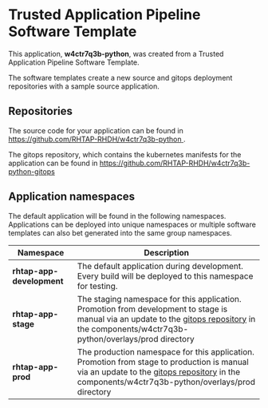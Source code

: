 # Trusted Application Pipeline Software Template

This application, **w4ctr7q3b-python**, was created from a Trusted Application Pipeline Software Template.

The software templates create a new source and gitops deployment repositories with a sample source application. 

## Repositories

The source code for your application can be found in [https://github.com/RHTAP-RHDH/w4ctr7q3b-python ](https://github.com/RHTAP-RHDH/w4ctr7q3b-python ).
 
The gitops repository, which contains the kubernetes manifests for the application can be found in 
[https://github.com/RHTAP-RHDH/w4ctr7q3b-python-gitops ](https://github.com/RHTAP-RHDH/w4ctr7q3b-python-gitops ) 

## Application namespaces 

The default application will be found in the following namespaces. Applications can be deployed into unique namespaces or multiple software templates can also bet generated into the same group namespaces.  

|  Namespace   |  Description   |  
| -------- | -------- |   
| **rhtap-app-development** | The default application during development. Every build will be deployed to this namespace for testing. | 
| **rhtap-app-stage** | The staging namespace for this application. Promotion from development to stage is manual via an update to the [gitops repository](https://github.com/RHTAP-RHDH/w4ctr7q3b-python-gitops ) in the components/w4ctr7q3b-python/overlays/prod directory |  
| **rhtap-app-prod** | The production namespace for this application. Promotion from stage to production is manual via an update to the [gitops repository](https://github.com/RHTAP-RHDH/w4ctr7q3b-python-gitops ) in the components/w4ctr7q3b-python/overlays/prod directory | 